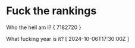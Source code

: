 # Fuck the rankings

Who the hell am I?
{ 7182720 }

What fucking year is it?
[ 2024-10-06T17:30:00Z ]
